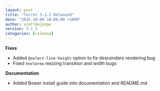 ```yaml
---
layout: post
title: "Turret 3.1.3 Released"
date: "2015-10-08 10:00:00 +1000"
author: scottdejonge
version: 3.1.3
categories: [release]
---
```


**Fixes**

* Added `@select-line-height` option to fix descenders rendering bug
* Fixed `textarea` resizing transition and width bugs

**Documentation**

* Added Bower install guide into documentation and README.md